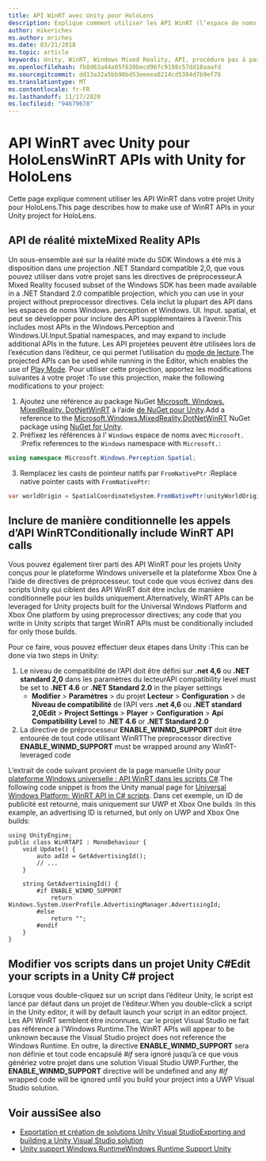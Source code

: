 ```yaml
---
title: API WinRT avec Unity pour HoloLens
description: Explique comment utiliser les API WinRT (l’espace de noms Windows) dans votre projet Unity pour HoloLens.
author: mikeriches
ms.author: mriches
ms.date: 03/21/2018
ms.topic: article
keywords: Unity, WinRT, Windows Mixed Reality, API, procédure pas à pas, casque de réalité mixte, casque de réalité mixte, casque de réalité virtuelle, API de réalité mixte
ms.openlocfilehash: fb8d63a44a05f639becd96fc9198c57dd10aaafd
ms.sourcegitcommit: dd13a32a5bb90bd53eeeea8214cd5384d7b9ef76
ms.translationtype: MT
ms.contentlocale: fr-FR
ms.lasthandoff: 11/17/2020
ms.locfileid: "94679678"
---
```

# <a name="winrt-apis-with-unity-for-hololens"></a><span data-ttu-id="eabf2-104">API WinRT avec Unity pour HoloLens</span><span class="sxs-lookup"><span data-stu-id="eabf2-104">WinRT APIs with Unity for HoloLens</span></span>

<span data-ttu-id="eabf2-105">Cette page explique comment utiliser les API WinRT dans votre projet Unity pour HoloLens.</span><span class="sxs-lookup"><span data-stu-id="eabf2-105">This page describes how to make use of WinRT APIs in your Unity project for HoloLens.</span></span>

## <a name="mixed-reality-apis"></a><span data-ttu-id="eabf2-106">API de réalité mixte</span><span class="sxs-lookup"><span data-stu-id="eabf2-106">Mixed Reality APIs</span></span>

<span data-ttu-id="eabf2-107">Un sous-ensemble axé sur la réalité mixte du SDK Windows a été mis à disposition dans une projection .NET Standard compatible 2,0, que vous pouvez utiliser dans votre projet sans les directives de préprocesseur.</span><span class="sxs-lookup"><span data-stu-id="eabf2-107">A Mixed Reality focused subset of the Windows SDK has been made available in a .NET Standard 2.0 compatible projection, which you can use in your project without preprocessor directives.</span></span> <span data-ttu-id="eabf2-108">Cela inclut la plupart des API dans les espaces de noms Windows. perception et Windows. UI. Input. spatial, et peut se développer pour inclure des API supplémentaires à l’avenir.</span><span class="sxs-lookup"><span data-stu-id="eabf2-108">This includes most APIs in the Windows.Perception and Windows.UI.Input.Spatial namespaces, and may expand to include additional APIs in the future.</span></span> <span data-ttu-id="eabf2-109">Les API projetées peuvent être utilisées lors de l’exécution dans l’éditeur, ce qui permet l’utilisation du [mode de lecture](https://docs.microsoft.com//windows/mixed-reality/unity-play-mode).</span><span class="sxs-lookup"><span data-stu-id="eabf2-109">The projected APIs can be used while running in the Editor, which enables the use of [Play Mode](https://docs.microsoft.com//windows/mixed-reality/unity-play-mode).</span></span> <span data-ttu-id="eabf2-110">Pour utiliser cette projection, apportez les modifications suivantes à votre projet :</span><span class="sxs-lookup"><span data-stu-id="eabf2-110">To use this projection, make the following modifications to your project:</span></span>

1) <span data-ttu-id="eabf2-111">Ajoutez une référence au package NuGet [Microsoft. Windows. MixedReality. DotNetWinRT](https://www.nuget.org/packages/Microsoft.Windows.MixedReality.DotNetWinRT) à l’aide [de NuGet pour Unity](https://github.com/GlitchEnzo/NuGetForUnity).</span><span class="sxs-lookup"><span data-stu-id="eabf2-111">Add a reference to the [Microsoft.Windows.MixedReality.DotNetWinRT](https://www.nuget.org/packages/Microsoft.Windows.MixedReality.DotNetWinRT) NuGet package using [NuGet for Unity](https://github.com/GlitchEnzo/NuGetForUnity).</span></span>
2) <span data-ttu-id="eabf2-112">Préfixez les références à l' `Windows` espace de noms avec `Microsoft.` :</span><span class="sxs-lookup"><span data-stu-id="eabf2-112">Prefix references to the `Windows` namespace with `Microsoft.`:</span></span>
```cs
using namespace Microsoft.Windows.Perception.Spatial;
```
3) <span data-ttu-id="eabf2-113">Remplacez les casts de pointeur natifs par `FromNativePtr` :</span><span class="sxs-lookup"><span data-stu-id="eabf2-113">Replace native pointer casts with `FromNativePtr`:</span></span>
```cs
var worldOrigin = SpatialCoordinateSystem.FromNativePtr(unityWorldOriginPtr);
```

## <a name="conditionally-include-winrt-api-calls"></a><span data-ttu-id="eabf2-114">Inclure de manière conditionnelle les appels d’API WinRT</span><span class="sxs-lookup"><span data-stu-id="eabf2-114">Conditionally include WinRT API calls</span></span>

<span data-ttu-id="eabf2-115">Vous pouvez également tirer parti des API WinRT pour les projets Unity conçus pour le plateforme Windows universelle et la plateforme Xbox One à l’aide de directives de préprocesseur. tout code que vous écrivez dans des scripts Unity qui ciblent des API WinRT doit être inclus de manière conditionnelle pour les builds uniquement.</span><span class="sxs-lookup"><span data-stu-id="eabf2-115">Alternatively, WinRT APIs can be leveraged for Unity projects built for the Universal Windows Platform and Xbox One platform by using preprocessor directives; any code that you write in Unity scripts that target WinRT APIs must be conditionally included for only those builds.</span></span> 

<span data-ttu-id="eabf2-116">Pour ce faire, vous pouvez effectuer deux étapes dans Unity :</span><span class="sxs-lookup"><span data-stu-id="eabf2-116">This can be done via two steps in Unity:</span></span>
1) <span data-ttu-id="eabf2-117">Le niveau de compatibilité de l’API doit être défini sur **.net 4,6** ou **.NET standard 2,0** dans les paramètres du lecteur</span><span class="sxs-lookup"><span data-stu-id="eabf2-117">API compatibility level must be set to **.NET 4.6** or **.NET Standard 2.0** in the player settings</span></span>
    - <span data-ttu-id="eabf2-118">**Modifier**  >  **Paramètres**  >  du projet **Lecteur**  >  **Configuration**  >  de **Niveau de compatibilité** de l’API vers **.net 4,6** ou **.NET standard 2,0**</span><span class="sxs-lookup"><span data-stu-id="eabf2-118">**Edit** > **Project Settings** > **Player** > **Configuration** > **Api Compatibility Level** to **.NET 4.6** or **.NET Standard 2.0**</span></span>
2) <span data-ttu-id="eabf2-119">La directive de préprocesseur **ENABLE_WINMD_SUPPORT** doit être entourée de tout code utilisant WinRT</span><span class="sxs-lookup"><span data-stu-id="eabf2-119">The preprocessor directive **ENABLE_WINMD_SUPPORT** must be wrapped around any WinRT-leveraged code</span></span>

<span data-ttu-id="eabf2-120">L’extrait de code suivant provient de la page manuelle Unity pour [plateforme Windows universelle : API WinRT dans les scripts C#](https://docs.unity3d.com/Manual/windowsstore-scripts.html).</span><span class="sxs-lookup"><span data-stu-id="eabf2-120">The following code snippet is from the Unity manual page for [Universal Windows Platform: WinRT API in C# scripts](https://docs.unity3d.com/Manual/windowsstore-scripts.html).</span></span> <span data-ttu-id="eabf2-121">Dans cet exemple, un ID de publicité est retourné, mais uniquement sur UWP et Xbox One builds :</span><span class="sxs-lookup"><span data-stu-id="eabf2-121">In this example, an advertising ID is returned, but only on UWP and Xbox One builds:</span></span>

```
using UnityEngine;
public class WinRTAPI : MonoBehaviour {
    void Update() {
        auto adId = GetAdvertisingId();
        // ...
    }

    string GetAdvertisingId() {
        #if ENABLE_WINMD_SUPPORT
            return Windows.System.UserProfile.AdvertisingManager.AdvertisingId;
        #else
            return "";
        #endif
    }
}
```

## <a name="edit-your-scripts-in-a-unity-c-project"></a><span data-ttu-id="eabf2-122">Modifier vos scripts dans un projet Unity C#</span><span class="sxs-lookup"><span data-stu-id="eabf2-122">Edit your scripts in a Unity C# project</span></span>

<span data-ttu-id="eabf2-123">Lorsque vous double-cliquez sur un script dans l’éditeur Unity, le script est lancé par défaut dans un projet de l’éditeur.</span><span class="sxs-lookup"><span data-stu-id="eabf2-123">When you double-click a script in the Unity editor, it will by default launch your script in an editor project.</span></span> <span data-ttu-id="eabf2-124">Les API WinRT semblent être inconnues, car le projet Visual Studio ne fait pas référence à l’Windows Runtime.</span><span class="sxs-lookup"><span data-stu-id="eabf2-124">The WinRT APIs will appear to be unknown because the Visual Studio project does not reference the Windows Runtime.</span></span> <span data-ttu-id="eabf2-125">En outre, la directive **ENABLE_WINMD_SUPPORT** sera non définie et tout code encapsulé *#if* sera ignoré jusqu’à ce que vous génériez votre projet dans une solution Visual Studio UWP.</span><span class="sxs-lookup"><span data-stu-id="eabf2-125">Further, the **ENABLE_WINMD_SUPPORT** directive will be undefined and any *#if* wrapped code will be ignored until you build your project into a UWP Visual Studio solution.</span></span>

## <a name="see-also"></a><span data-ttu-id="eabf2-126">Voir aussi</span><span class="sxs-lookup"><span data-stu-id="eabf2-126">See also</span></span>
* [<span data-ttu-id="eabf2-127">Exportation et création de solutions Unity Visual Studio</span><span class="sxs-lookup"><span data-stu-id="eabf2-127">Exporting and building a Unity Visual Studio solution</span></span>](exporting-and-building-a-unity-visual-studio-solution.md)
* [<span data-ttu-id="eabf2-128">Unity support Windows Runtime</span><span class="sxs-lookup"><span data-stu-id="eabf2-128">Windows Runtime Support Unity</span></span>](https://docs.unity3d.com/Manual/IL2CPP-WindowsRuntimeSupport.html)
